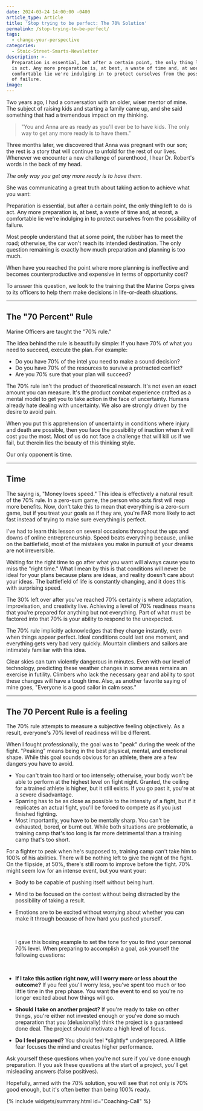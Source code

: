 ```yaml
---
date: 2024-03-24 14:00:00 -0400
article_type: Article
title: 'Stop trying to be perfect: The 70% Solution'
permalink: /stop-trying-to-be-perfect/
tags:
  - change-your-perspective
categories:
  - Stoic-Street-Smarts-Newsletter
description: >-
  Preparation is essential, but after a certain point, the only thing left to do
  is act. Any more preparation is, at best, a waste of time and, at worst, a
  comfortable lie we're indulging in to protect ourselves from the possibility
  of failure.
image:
---
```

Two years ago, I had a conversation with an older, wiser mentor of mine. The subject of raising kids and starting a family came up, and she said something that had a tremendous impact on my thinking.

> "You and Anna are as ready as you'll ever be to have kids. The only way to get any more ready is to have them."

Three months later, we discovered that Anna was pregnant with our son; the rest is a story that will continue to unfold for the rest of our lives. Whenever we encounter a new challenge of parenthood, I hear Dr. Robert's words in the back of my head.

*The only way you get any more ready is to have them.*

She was communicating a great truth about taking action to achieve what you want:

Preparation is essential, but after a certain point, the only thing left to do is act. Any more preparation is, at best, a waste of time and, at worst, a comfortable lie we're indulging in to protect ourselves from the possibility of failure.

Most people understand that at some point, the rubber has to meet the road; otherwise, the car won't reach its intended destination. The only question remaining is exactly how much preparation and planning is too much.

When have you reached the point where more planning is ineffective and becomes counterproductive and expensive in terms of opportunity cost?

To answer this question, we look to the training that the Marine Corps gives to its officers to help them make decisions in life-or-death situations.

---

## The "70 Percent" Rule

Marine Officers are taught the "70% rule."

The idea behind the rule is beautifully simple: If you have 70% of what you need to succeed, execute the plan. For example:

* Do you have 70% of the intel you need to make a sound decision?
* Do you have 70% of the resources to survive a protracted conflict?
* Are you 70% sure that your plan will succeed?

The 70% rule isn't the product of theoretical research. It's not even an exact amount you can measure. It's the product combat experience crafted as a mental model to get you to take action in the face of uncertainty. Humans already hate dealing with uncertainty. We also are strongly driven by the desire to avoid pain.

When you put this apprehension of uncertainty in conditions where injury and death are possible, then you face the possibility of inaction when it will cost you the most. Most of us do not face a challenge that will kill us if we fail, but therein lies the beauty of this thinking style.

Our only opponent is time.

---

## Time

The saying is, "Money loves speed." This idea is effectively a natural result of the 70% rule. In a zero-sum game, the person who acts first will reap more benefits. Now, don't take this to mean that everything is a zero-sum game, but if you treat your goals as if they are, you're FAR more likely to act fast instead of trying to make sure everything is perfect.

I've had to learn this lesson on several occasions throughout the ups and downs of online entrepreneurship. Speed beats everything because, unlike on the battlefield, most of the mistakes you make in pursuit of your dreams are not irreversible.

Waiting for the right time to go after what you want will always cause you to miss the "right time." What I mean by this is that conditions will never be ideal for your plans because plans are ideas, and reality doesn't care about your ideas. The battlefield of life is constantly changing, and it does this with surprising speed.

The 30% left over after you've reached 70% certainty is where adaptation, improvisation, and creativity live. Achieving a level of 70% readiness means that you're prepared for anything but not everything. Part of what must be factored into that 70% is your ability to respond to the unexpected.

The 70% rule implicitly acknowledges that they change instantly, even when things appear perfect. Ideal conditions could last one moment, and everything gets very bad very quickly. Mountain climbers and sailors are intimately familiar with this idea.

Clear skies can turn violently dangerous in minutes. Even with our level of technology, predicting these weather changes in some areas remains an exercise in futility. Climbers who lack the necessary gear and ability to spot these changes will have a tough time. Also, as another favorite saying of mine goes, "Everyone is a good sailor in calm seas."

---

## The 70 Percent Rule is a feeling

The 70% rule attempts to measure a subjective feeling objectively. As a result, everyone's 70% level of readiness will be different.

When I fought professionally, the goal was to "peak" during the week of the fight. "Peaking" means being in the best physical, mental, and emotional shape. While this goal sounds obvious for an athlete, there are a few dangers you have to avoid.

* You can't train too hard or too intensely; otherwise, your body won't be able to perform at the highest level on fight night. Granted, the ceiling for a trained athlete is higher, but it still exists. If you go past it, you're at a severe disadvantage.
* Sparring has to be as close as possible to the intensity of a fight, but if it replicates an actual fight, you'll be forced to compete as if you just finished fighting.
* Most importantly, you have to be mentally sharp. You can't be exhausted, bored, or burnt out. While both situations are problematic, a training camp that's too long is far more detrimental than a training camp that's too short.

For a fighter to peak when he's supposed to, training camp can't take him to 100% of his abilities. There will be nothing left to give the night of the fight. On the flipside, at 50%, there's still room to improve before the fight. 70% might seem low for an intense event, but you want your:

* Body to be capable of pushing itself without being hurt.
* Mind to be focused on the contest without being distracted by the possibility of taking a result.
* Emotions are to be excited without worrying about whether you can make it through because of how hard you pushed yourself.

  &nbsp;

  I gave this boxing example to set the tone for you to find your personal 70% level. When preparing to accomplish a goal, ask yourself the following questions:

  &nbsp;

* **If I take this action right now, will I worry more or less about the outcome?** If you feel you'll worry less, you've spent too much or too little time in the prep phase. You want the event to end so you're no longer excited about how things will go.
* **Should I take on another project?** If you're ready to take on other things, you're either not invested enough or you've done so much preparation that you (delusionally) think the project is a guaranteed done deal. The project should motivate a high level of focus.
* **Do I feel prepared?** You should feel \*slightly\* underprepared. A little fear focuses the mind and creates higher performance.

Ask yourself these questions when you're not sure if you've done enough preparation. If you ask these questions at the start of a project, you'll get misleading answers (false positives).

Hopefully, armed with the 70% solution, you will see that not only is 70% good enough, but it's often better than being 100% ready.

{% include widgets/summary.html id="Coaching-Call" %}